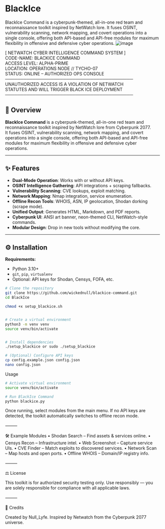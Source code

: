 # BlackIce
BlackIce Command is a cyberpunk-themed, all-in-one red team and reconnaissance toolkit inspired by NetWatch lore. It fuses OSINT, vulnerability scanning, network mapping, and covert operations into a single console, offering both API-based and API-free modules for maximum flexibility in offensive and defensive cyber operations.
![image](https://github.com/user-attachments/assets/78cc3545-3c20-49cf-b1ec-f8050eb3f449)

[ NETWATCH CYBER INTELLIGENCE COMMAND SYSTEM ]  
  CODE-NAME: BLACKICE COMMAND  
  ACCESS LEVEL: ALPHA-PRIME  
  LOCATION: OPERATIONS NODE // TYCHO-07  
  STATUS: ONLINE – AUTHORIZED OPS CONSOLE  
──────────────────────────────────────────  
UNAUTHORIZED ACCESS IS A VIOLATION OF NETWATCH  
STATUTES AND WILL TRIGGER BLACK ICE DEPLOYMENT  
──────────────────────────────────────────

## 📜 Overview

**BlackIce Command** is a cyberpunk-themed, all-in-one red team and reconnaissance toolkit inspired by NetWatch lore from Cyberpunk 2077.  
It fuses OSINT, vulnerability scanning, network mapping, and covert operations into a single console, offering both API-based and API-free modules for maximum flexibility in offensive and defensive cyber operations.

---

## ✨ Features

- **Dual-Mode Operation**: Works with or without API keys.
- **OSINT Intelligence Gathering**: API integrations + scraping fallbacks.
- **Vulnerability Scanning**: CVE lookups, exploit matching.
- **Network Mapping**: Nmap integration, service enumeration.
- **Offline Recon Tools**: WHOIS, ASN, IP geolocation, Shodan dorking (scrape mode).
- **Unified Output**: Generates HTML, Markdown, and PDF reports.
- **Cyberpunk UI**: ANSI art banner, neon-themed CLI, NetWatch-style commands.
- **Modular Design**: Drop in new tools without modifying the core.

---

## ⚙️ Installation

**Requirements:**
- Python 3.10+
- `git`, `pip`, `virtualenv`
- Optional: API keys for Shodan, Censys, FOFA, etc.

```bash
# Clone the repository
git clone https://github.com/wickednull/blackice-command.git
cd BlackIce

chmod +x setup_blackice.sh


# Create a virtual environment
python3 -m venv venv
source venv/bin/activate


# Install dependencies
./setup_blackice or sudo ./setup_blackice

# (Optional) Configure API keys
cp config.example.json config.json
nano config.json
```
Usage
```bash
# Activate virtual environment
source venv/bin/activate

# Run BlackIce Command
python blackice.py
```
Once running, select modules from the main menu.
If no API keys are detected, the toolkit automatically switches to offline recon mode.

⸻

🛠 Example Modules
	•	Shodan Search – Find assets & services online.
	•	Censys Recon – Infrastructure intel.
	•	Web Screenshot – Capture service UIs.
	•	CVE Finder – Match exploits to discovered services.
	•	Network Scan – Map hosts and open ports.
	•	Offline WHOIS – Domain/IP registry info.

⸻

⚖️ License

This toolkit is for authorized security testing only.
Use responsibly — you are solely responsible for compliance with all applicable laws.

⸻

👤 Credits

Created by Null_Lyfe.
Inspired by Netwatch from the Cyberpunk 2077 universe. 
